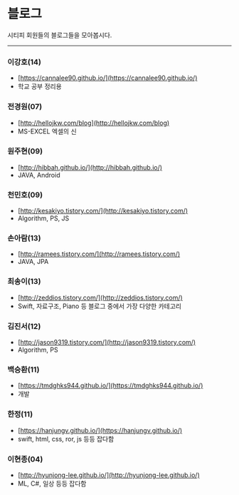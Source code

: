 # 블로그 

시티피 회원들의 블로그들을 모아봅시다.

---

### 이강호(14)
- [https://cannalee90.github.io/](https://cannalee90.github.io/)  
- 학교 공부 정리용

### 전경원(07) 
- [http://hellojkw.com/blog](http://hellojkw.com/blog)
- MS-EXCEL 엑셀의 신

### 원주현(09)
- [http://hibbah.github.io/](http://hibbah.github.io/) 
- JAVA, Android

### 천민호(09)
- [http://kesakiyo.tistory.com/](http://kesakiyo.tistory.com/) 
- Algorithm, PS, JS

### 손아람(13)
- [http://ramees.tistory.com/](http://ramees.tistory.com/) 
- JAVA, JPA

### 최송이(13)
- [http://zeddios.tistory.com/](http://zeddios.tistory.com/) 
- Swift, 자료구조, Piano 등 블로그 중에서 가장 다양한 카테고리

### 김진서(12)
- [http://jason9319.tistory.com/](http://jason9319.tistory.com/)
- Algorithm, PS

### 백승환(11)
- [https://tmdghks944.github.io/](https://tmdghks944.github.io/)
- 개발

### 한정(11)
- [https://hanjungv.github.io/](https://hanjungv.github.io/)
- swift, html, css, ror, js 등등 잡다함

### 이현종(04)
- [http://hyunjong-lee.github.io/](http://hyunjong-lee.github.io/)
- ML, C#, 일상 등등 잡다함

